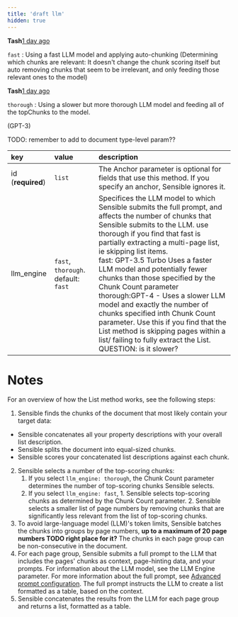 ```yaml
---
title: 'draft llm'
hidden: true
---
```




**Tash**[1 day ago](https://sensiblehq.slack.com/archives/C0215T9K86P/p1701285302336219?thread_ts=1701284927.461799&cid=C0215T9K86P)

`fast` : Using a fast LLM model and applying auto-chunking (Determining which chunks are relevant: It doesn't change the chunk scoring itself but auto removing chunks that seem to be irrelevant, and only feeding those relevant ones to the model)



**Tash**[1 day ago](https://sensiblehq.slack.com/archives/C0215T9K86P/p1701285341991449?thread_ts=1701284927.461799&cid=C0215T9K86P)

`thorough` : Using a slower but more thorough LLM model and feeding all of the topChunks to the model.





(GPT-3)

TODO: remember to add to document type-level param??

| key               | value                               | description                                                  |
| :---------------- | :---------------------------------- | :----------------------------------------------------------- |
| id (**required**) | `list`                              | The Anchor parameter is optional for fields that use this method. If you specify an anchor, Sensible ignores it. |
| llm_engine        | `fast`, `thorough`. default: `fast` | Specifices the LLM model to which Sensible submits the full prompt, and affects the number of chunks that Sensible submits to the LLM. use thorough if you find that fast is partially extracting a multi-page list, ie skipping list items.<br/>fast: GPT-3.5 Turbo Uses a faster LLM model and potentially fewer chunks than those specified by the Chunk Count parameter<br/>thorough:GPT-4 - Uses a slower LLM model and exactly the number of chunks specified inth Chunk Count parameter. Use this if you find that the List method is skipping pages within a list/ failing to fully extract the List. QUESTION: is it slower? |

Notes
===

For an overview of how the List method works, see the following steps:

1. Sensible finds the chunks of the document that most likely contain your target data: 

  - Sensible concatenates all your property descriptions with your overall list description. 
  - Sensible splits the document into equal-sized chunks. 
  - Sensible scores your concatenated list descriptions against each chunk.

2. Sensible selects a number of the top-scoring chunks: 
   1. If you select `llm_engine: thorough`, the Chunk Count parameter determines the number of  top-scoring chunks Sensible selects.
   2. If you select `llm_engine: fast`,   1. Sensible selects top-scoring chunks as determined by the Chunk Count parameter. 2. Sensible selects a smaller list of page numbers by removing chunks that are significantly less relevant from the list of top-scoring chunks.
3. To avoid large-language model (LLM)'s token limits, Sensible batches the chunks into groups by page numbers, **up to a maximum of 20 page numbers TODO right place for it?** The chunks in each page group can be non-consecutive in the document.
4. For each page group, Sensible submits a full prompt to the LLM that includes the pages' chunks as context, page-hinting data, and your prompts. For information about the LLM model, see the LLM Engine parameter. For more information about the full prompt, see [Advanced prompt configuration](doc:prompt). The full prompt instructs the LLM to create a list formatted as a table, based on the context.
5. Sensible concatenates the results from the LLM for each page group and returns a list, formatted as a table.